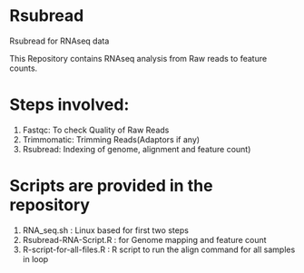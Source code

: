 # Rsubread
Rsubread for RNAseq  data 

This Repository contains RNAseq analysis from Raw reads to feature counts.

# Steps involved:
1. Fastqc: To check Quality of Raw Reads
2. Trimmomatic: Trimming Reads(Adaptors if any)
3. Rsubread: Indexing of genome, alignment and feature count)

 # Scripts are provided  in the repository
 1. RNA_seq.sh : Linux based for first two steps
 2. Rsubread-RNA-Script.R : for Genome mapping and feature count
 3. R-script-for-all-files.R : R script to run the align command for all samples in loop

